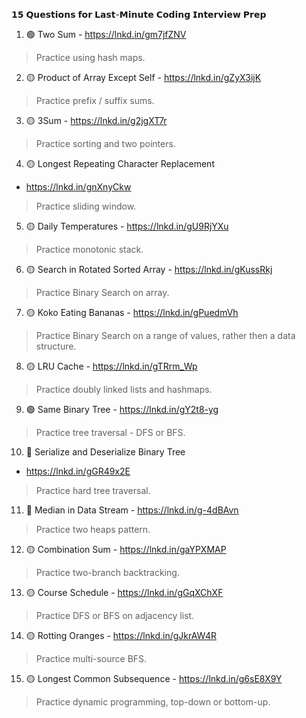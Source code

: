 𝟭𝟱 𝗤𝘂𝗲𝘀𝘁𝗶𝗼𝗻𝘀 𝗳𝗼𝗿 𝗟𝗮𝘀𝘁-𝗠𝗶𝗻𝘂𝘁𝗲 𝗖𝗼𝗱𝗶𝗻𝗴 𝗜𝗻𝘁𝗲𝗿𝘃𝗶𝗲𝘄 𝗣𝗿𝗲𝗽 

1. 🟢 Two Sum - https://lnkd.in/gm7jfZNV

> Practice using hash maps.


2. 🟡 Product of Array Except Self - https://lnkd.in/gZyX3ijK

> Practice prefix / suffix sums.


3. 🟡 3Sum - https://lnkd.in/g2jgXT7r

> Practice sorting and two pointers.


4. 🟡 Longest Repeating Character Replacement
 - https://lnkd.in/gnXnyCkw

> Practice sliding window.


5. 🟡 Daily Temperatures - https://lnkd.in/gU9RjYXu

> Practice monotonic stack.


6. 🟡 Search in Rotated Sorted Array - https://lnkd.in/gKussRkj

> Practice Binary Search on array.


7. 🟡 Koko Eating Bananas - https://lnkd.in/gPuedmVh

> Practice Binary Search on a range of values, rather then a data structure.


8. 🟡 LRU Cache - https://lnkd.in/gTRrm_Wp

> Practice doubly linked lists and hashmaps.


9. 🟢 Same Binary Tree - https://lnkd.in/gY2t8-yg

> Practice tree traversal - DFS or BFS.


10. 🔴 Serialize and Deserialize Binary Tree
 - https://lnkd.in/gGR49x2E

> Practice hard tree traversal.


11. 🔴 Median in Data Stream - https://lnkd.in/g-4dBAvn 

> Practice two heaps pattern.


12. 🟡 Combination Sum - https://lnkd.in/gaYPXMAP

> Practice two-branch backtracking.


13. 🟡 Course Schedule - https://lnkd.in/gGqXChXF

> Practice DFS or BFS on adjacency list.


14. 🟡 Rotting Oranges - https://lnkd.in/gJkrAW4R

> Practice multi-source BFS.


15. 🟡 Longest Common Subsequence - https://lnkd.in/g6sE8X9Y

> Practice dynamic programming, top-down or bottom-up.

